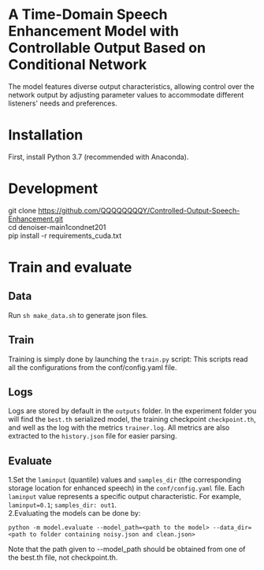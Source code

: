 A Time-Domain Speech Enhancement Model with Controllable Output Based on Conditional Network
=
The model features diverse output characteristics, allowing control over the network output by adjusting parameter values to accommodate different listeners' needs and preferences.

# Installation
First, install Python 3.7 (recommended with Anaconda).
# Development
git clone https://github.com/QQQQQQQQY/Controlled-Output-Speech-Enhancement.git \
cd denoiser-main1condnet201\
pip install -r requirements_cuda.txt 
# Train and evaluate
## Data
Run `sh make_data.sh` to generate json files. 
## Train
Training is simply done by launching the `train.py` script: This scripts read all the configurations from the conf/config.yaml file.
## Logs
Logs are stored by default in the `outputs` folder. In the experiment folder you will find the `best.th` serialized model, the training checkpoint `checkpoint.th`, and well as the log with the metrics `trainer.log`. All metrics are also extracted to the `history.json` file for easier parsing. 
## Evaluate
1.Set the `laminput` (quantile) values and `samples_dir` (the corresponding storage location for enhanced speech) in the `conf/config.yaml` file. Each `laminput` value represents a specific output characteristic.
For example, `laminput=0.1`; `samples_dir: out1`.\
2.Evaluating the models can be done by:
```
python -m model.evaluate --model_path=<path to the model> --data_dir=<path to folder containing noisy.json and clean.json>
```
Note that the path given to --model_path should be obtained from one of the best.th file, not checkpoint.th.
